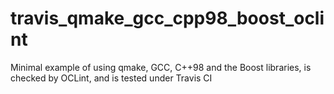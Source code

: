 # travis_qmake_gcc_cpp98_boost_oclint
Minimal example of using qmake, GCC, C++98 and the Boost libraries, is checked by OCLint, and is tested under Travis CI
